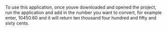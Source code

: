 To use this application, once youve downloaded and opened the project, run the application and add in the number you want to convert, 
for example enter, 10450.60 and it will return ten thousand four hundred and fifty and sixty cents.

